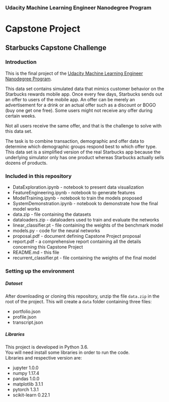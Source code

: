 
### Udacity Machine Learning Engineer Nanodegree Program

# Capstone Project

## Starbucks Capstone Challenge

### Introduction

This is the final project of the [Udacity Machine Learning Engineer Nanodegree Program](https://www.udacity.com/course/machine-learning-engineer-nanodegree--nd009t).


This data set contains simulated data that mimics customer behavior on the Starbucks rewards mobile app. Once every few days, Starbucks sends out an offer to users of the mobile app. An offer can be merely an advertisement for a drink or an actual offer such as a discount or BOGO (buy one get one free). Some users might not receive any offer during certain weeks.

Not all users receive the same offer, and that is the challenge to solve with this data set.

The task is to combine transaction, demographic and offer data to determine which demographic groups respond best to which offer type. This data set is a simplified version of the real Starbucks app because the underlying simulator only has one product whereas Starbucks actually sells dozens of products.

### Included in this repository
- DataExploration.ipynb - notebook to present data visualization
- FeatureEngineering.ipynb - notebook to generate features
- ModelTraining.ipynb - notebook to train the models proposed
- SystemDemonstration.ipynb - notebook to demonstrate how the final model works
- data.zip - file containing the datasets
- dataloaders.zip - dataloaders used to train and evaluate the networks
- linear_classifier.pt - file containing the weights of the benchmark model
- models.py - code for the neural networks
- proposal.pdf - document defining Capstone Project proposal
- report.pdf - a comprehensive report containing all the details concerning this Capstone Project
- README.md - this file
- recurrent_classifier.pt - file containing the weights of the final model


### Setting up the environment

##### Dataset
After downloading or cloning this repository, unzip the file `data.zip` in the root of the project. This will create a `data` folder containing three files:  

- portfolio.json
- profile.json
- transcript.json

##### Libraries
This project is developed in Python 3.6.  
You will need install some libraries in order to run the code.  
Libraries and respective version are:  

- jupyter 1.0.0
- numpy 1.17.4
- pandas 1.0.0
- matplotlib 3.1.1
- pytorch 1.3.1
- scikit-learn 0.22.1

